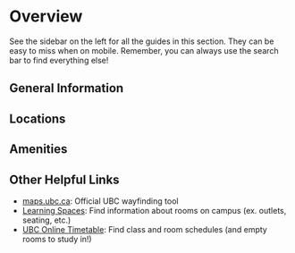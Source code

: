 # Overview

See the sidebar on the left for all the guides in this section. They can be easy to miss when on mobile. Remember, you can always use the search bar to find everything else!

## General Information

<VitepressCardContainer :cols="2">
  <VitepressCard
    icon="ph:push-pin-fill"
    iconColor="#CA0B4A"
    title="Places to Visit"
    body="A list of places to visit and things to do on campus, compiled by /u/aniric. It includes gardens, beaches, museums, libraries, and various installations around campus."
    link="./ubc-sights"
    linkText="Jump to section"
  />
  <VitepressCard
    icon="ion:search"
    iconColor="#CA0B4A"
    title="Lost & Found"
    body="Guides for how to return or recover lost items, in or around campus. It includes links to resources and policies for lost items."
    link="./lost-and-found"
    linkText="Jump to section"
  />
  <!-- <VitepressCard
    icon="map:transit-station"
    iconColor="#CA0B4A"
    title="Transit & U-Pass Information"
    body="This page is a work in progress 🛠️"
    link="./transit"
    linkText="Jump to section"
  /> -->
</VitepressCardContainer>

## Locations

<VitepressCardContainer>
<VitepressCard
    icon="teenyicons:desklamp-solid"
    iconColor="#cabc0b"
    title="Study Spots"
    body="A long list of study spots on campus, compiled by /u/chilylugia. It includes photos and a brief description of each spot."
    link="./study"
    linkText="Jump to section"
  />
  <!-- <VitepressCard
    icon="mdi:food"
    iconColor="#cabc0b"
    title="Food Spots"
    body="This page is a work in progress 🛠️"
    link="./food"
    linkText="Jump to section"
  /> -->
  <VitepressCard
    icon="mdi:bed-outline"
    iconColor="#cabc0b"
    title="Naps / Sleeping Spots"
    body="This page is a work in progress 🛠️. Currently it includes links to relevant threads"
    link="./sleep"
    linkText="Jump to section"
  />
</VitepressCardContainer>

## Amenities

<VitepressCardContainer>
  <!-- <VitepressCard
    icon="ph:lockers-duotone"
    iconColor="#0b4aca"
    title="Lockers"
    body="This page is a work in progress 🛠️"
    link="./lockers"
    linkText="Jump to section"
  /> -->
  <VitepressCard
    icon="material-symbols:microwave-outline"
    iconColor="#0b4aca"
    title="Microwaves"
    body="Includes information about microwaves on campus, including an open source microwave location map created by u/woodentoucan"
    link="./microwaves"
    linkText="Jump to section"
  />
  <!-- <VitepressCard
    icon="ph:printer-duotone"
    iconColor="#0b4aca"
    title="Printers/Scanners/etc."
    body="This page is a work in progress 🛠️"
    link="./printers"
    linkText="Jump to section"
  /> -->
  <VitepressCard
    icon="material-symbols:shower-outline"
    iconColor="#0b4aca"
    title="Showers"
    body="This page is a work in progress 🛠️. Currently it includes links to relevant threads"
    link="./showers"
    linkText="Jump to section"
  />
  <VitepressCard
    icon="medical-icon:i-drinking-fountain"
    iconColor="#0b4aca"
    title="Water Fountains"
    body="Includes information about water fountains on campus, including an interactive map from 2013."
    link="./microwaves"
    linkText="Jump to section"
  />
</VitepressCardContainer>

## Other Helpful Links

* [maps.ubc.ca](https://maps.ubc.ca/): Official UBC wayfinding tool
* [Learning Spaces](https://learningspaces.ubc.ca/find-space): Find information about rooms on campus (ex. outlets, seating, etc.)
* [UBC Online Timetable](https://sws-van.as.it.ubc.ca/sws_2023/): Find class and room schedules (and empty rooms to study in!)